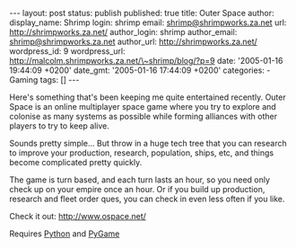 --- layout: post status: publish published: true title: Outer Space
author: display\_name: Shrimp login: shrimp email:
shrimp@shrimpworks.za.net url: http://shrimpworks.za.net/ author\_login:
shrimp author\_email: shrimp@shrimpworks.za.net author\_url:
http://shrimpworks.za.net/ wordpress\_id: 9 wordpress\_url:
http://malcolm.shrimpworks.za.net/\~shrimp/blog/?p=9 date: '2005-01-16
19:44:09 +0200' date\_gmt: '2005-01-16 17:44:09 +0200' categories: -
Gaming tags: \[\] ---

Here's something that's been keeping me quite entertained recently.
Outer Space is an online multiplayer space game where you try to explore
and colonise as many systems as possible while forming alliances with
other players to try to keep alive.

Sounds pretty simple... But throw in a huge tech tree that you can
research to improve your production, research, population, ships, etc,
and things become complicated pretty quickly.

The game is turn based, and each turn lasts an hour, so you need only
check up on your empire once an hour. Or if you build up production,
research and fleet order ques, you can check in even less often if you
like.

Check it out: <http://www.ospace.net/>

Requires [Python](http://python.org/) and [PyGame](http://pygame.org/)
